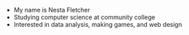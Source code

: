 * My name is Nesta Fletcher
* Studying computer science at community college
* Interested in data analysis, making games, and web design

<!---
nfletcher27/nfletcher27 is a ✨ special ✨ repository because its `README.md` (this file) appears on your GitHub profile.
You can click the Preview link to take a look at your changes.
--->
